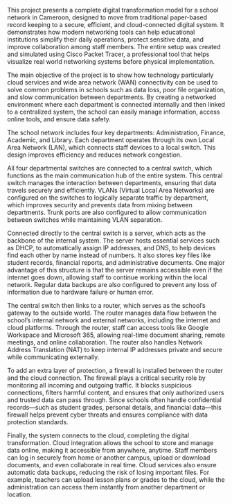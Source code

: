 This project presents a complete digital transformation model for a school network in Cameroon, designed to move from traditional paper-based record keeping to a secure, efficient, and cloud-connected digital system. It demonstrates how modern networking tools can help educational institutions simplify their daily operations, protect sensitive data, and improve collaboration among staff members. The entire setup was created and simulated using Cisco Packet Tracer, a professional tool that helps visualize real world networking systems before physical implementation.

The main objective of the project is to show how technology particularly cloud services and wide area network (WAN) connectivity can be used to solve common problems in schools such as data loss, poor file organization, and slow communication between departments. By creating a networked environment where each department is connected internally and then linked to a centralized system, the school can easily manage information, access online tools, and ensure data safety.

The school network includes four key departments: Administration, Finance, Academic, and Library. Each department operates through its own Local Area Network (LAN), which connects staff devices to a local switch. This design improves efficiency and reduces network congestion.

All four departmental switches are connected to a central switch, which functions as the main communication hub of the entire system. This central switch manages the interaction between departments, ensuring that data travels securely and efficiently. VLANs (Virtual Local Area Networks) are configured on the switches to logically separate traffic by department, which improves security and prevents data from mixing between departments. Trunk ports are also configured to allow communication between switches while maintaining VLAN separation.

Connected directly to the central switch is a server, which acts as the backbone of the internal system. The server hosts essential services such as DHCP, to automatically assign IP addresses, and DNS, to help devices find each other by name instead of numbers. It also stores key files like student records, financial reports, and administrative documents. One major advantage of this structure is that the server remains accessible even if the internet goes down, allowing staff to continue working within the local network. Regular data backups are also configured to prevent any loss of information due to hardware failure or human error.

The central switch then links to a router, which serves as the school’s gateway to the outside world. The router manages data flow between the school’s internal network and external networks, including the internet and cloud platforms. Through the router, staff can access tools like Google Workspace and Microsoft 365, allowing real-time document sharing, remote meetings, and online collaboration. The router also handles Network Address Translation (NAT) to keep internal IP addresses private and secure while communicating externally.

To add an extra layer of protection, a firewall is installed between the router and the cloud connection. The firewall plays a critical security role by monitoring all incoming and outgoing traffic. It blocks suspicious connections, filters harmful content, and ensures that only authorized users and trusted data can pass through. Since schools often handle confidential records—such as student grades, personal details, and financial data—this firewall helps prevent cyber threats and ensures compliance with data protection standards.

Finally, the system connects to the cloud, completing the digital transformation. Cloud integration allows the school to store and manage data online, making it accessible from anywhere, anytime. Staff members can log in securely from home or another campus, upload or download documents, and even collaborate in real time. Cloud services also ensure automatic data backups, reducing the risk of losing important files. For example, teachers can upload lesson plans or grades to the cloud, while the administration can access them instantly from another department or location.
